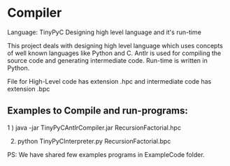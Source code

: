 # Compiler
Language: TinyPyC
Designing high level language and it's run-time

This project deals with designing high level language which uses concepts of well known languages like Python and C.
Antlr is used for compiling the source code and generating intermediate code.
Run-time is written in Python.

File for High-Level code has extension .hpc and intermediate code has extension .bpc

Examples to Compile and run-programs:
-----------------------------------
1 ) java -jar TinyPyCAntlrCompiler.jar RecursionFactorial.hpc

2) python TinyPyCInterpreter.py RecursionFactorial.bpc

PS: We have shared few examples programs in ExampleCode folder. 

